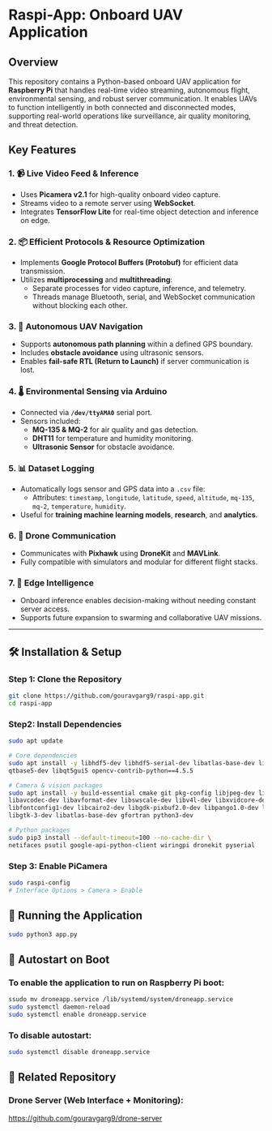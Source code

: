 # Raspi-App: Onboard UAV Application

## Overview
This repository contains a Python-based onboard UAV application for **Raspberry Pi** that handles real-time video streaming, autonomous flight, environmental sensing, and robust server communication. It enables UAVs to function intelligently in both connected and disconnected modes, supporting real-world operations like surveillance, air quality monitoring, and threat detection.

## Key Features

### 1. 📹 Live Video Feed & Inference
- Uses **Picamera v2.1** for high-quality onboard video capture.
- Streams video to a remote server using **WebSocket**.
- Integrates **TensorFlow Lite** for real-time object detection and inference on edge.

### 2. 📦 Efficient Protocols & Resource Optimization
- Implements **Google Protocol Buffers (Protobuf)** for efficient data transmission.
- Utilizes **multiprocessing** and **multithreading**:
  - Separate processes for video capture, inference, and telemetry.
  - Threads manage Bluetooth, serial, and WebSocket communication without blocking each other.

### 3. 🧭 Autonomous UAV Navigation
- Supports **autonomous path planning** within a defined GPS boundary.
- Includes **obstacle avoidance** using ultrasonic sensors.
- Enables **fail-safe RTL (Return to Launch)** if server communication is lost.

### 4. 🌡️ Environmental Sensing via Arduino
- Connected via **`/dev/ttyAMA0`** serial port.
- Sensors included:
  - **MQ-135 & MQ-2** for air quality and gas detection.
  - **DHT11** for temperature and humidity monitoring.
  - **Ultrasonic Sensor** for obstacle avoidance.

### 5. 📊 Dataset Logging
- Automatically logs sensor and GPS data into a `.csv` file:
  - Attributes: `timestamp`, `longitude`, `latitude`, `speed`, `altitude`, `mq-135`, `mq-2`, `temperature`, `humidity`.
- Useful for **training machine learning models**, **research**, and **analytics**.

### 6. 📡 Drone Communication
- Communicates with **Pixhawk** using **DroneKit** and **MAVLink**.
- Fully compatible with simulators and modular for different flight stacks.

### 7. 🧠 Edge Intelligence
- Onboard inference enables decision-making without needing constant server access.
- Supports future expansion to swarming and collaborative UAV missions.

---

## 🛠 Installation & Setup

### Step 1: Clone the Repository
```bash
git clone https://github.com/gouravgarg9/raspi-app.git
cd raspi-app
```
### Step2: Install Dependencies
```bash
sudo apt update

# Core dependencies
sudo apt install -y libhdf5-dev libhdf5-serial-dev libatlas-base-dev libjasper-dev \
qtbase5-dev libqt5gui5 opencv-contrib-python==4.5.5

# Camera & vision packages
sudo apt install -y build-essential cmake git pkg-config libjpeg-dev libtiff-dev libpng-dev \
libavcodec-dev libavformat-dev libswscale-dev libv4l-dev libxvidcore-dev libx264-dev \
libfontconfig1-dev libcairo2-dev libgdk-pixbuf2.0-dev libpango1.0-dev libgtk2.0-dev \
libgtk-3-dev libatlas-base-dev gfortran python3-dev

# Python packages
sudo pip3 install --default-timeout=100 --no-cache-dir \
netifaces psutil google-api-python-client wiringpi dronekit pyserial
```
### Step 3: Enable PiCamera
```bash
sudo raspi-config
# Interface Options > Camera > Enable
```
## 🚀 Running the Application
```bash
sudo python3 app.py
```

## 🔄 Autostart on Boot
### To enable the application to run on Raspberry Pi boot:
```bash
ssudo mv droneapp.service /lib/systemd/system/droneapp.service
sudo systemctl daemon-reload
sudo systemctl enable droneapp.service
```
### To disable autostart:
```bash
sudo systemctl disable droneapp.service
```

## 📂 Related Repository
### Drone Server (Web Interface + Monitoring):
https://github.com/gouravgarg9/drone-server
